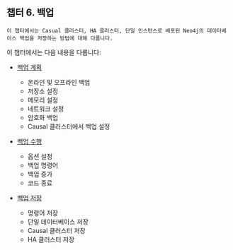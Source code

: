 
## 챕터 6. 백업

```
이 챕터에서는 Casual 클러스터, HA 클러스터, 단일 인스턴스로 배포된 Neo4j의 데이터베이스 백업을 저장하는 방법에 대해 다룹니다. 
```

이 챕터에서는 다음 내용을 다룹니다:

- [백업 계획](/backup/backup-introduction.md)
  - 온라인 및 오프라인 백업
  - 저장소 설정
  - 메모리 설정
  - 네트워크 설정
  - 암호화 백업
  - Causal 클러스터에서 백업 설정 

- [백업 수행](/backup/perform-backup.md)
  - 옵션 설정
  - 백업 명령어
  - 백업 증가
  - 코드 종료

- [백업 저장](/backup/restore-backup.md)
  - 명령어 저장
  - 단일 데이터베이스 저장
  - Causal 클러스터 저장
  - HA 클러스터 저장